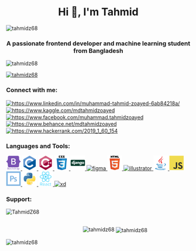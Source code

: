 <h1 align="center">Hi 👋, I'm Tahmid</h1>
<p align="left"> <img src="https://www.google.com/url?sa=i&url=https%3A%2F%2Fwww.pinterest.com%2Fpin%2F617274692657230565%2F&psig=AOvVaw1sebA9Ivtugtf28Hb6J0xH&ust=1647112679147000&source=images&cd=vfe&ved=0CAsQjRxqFwoTCIiNpe7ivvYCFQAAAAAdAAAAABAI" alt="tahmidz68" /> </p>
<h3 align="center">A passionate frontend developer and machine learning student from Bangladesh</h3>

<p align="left"> <img src="https://komarev.com/ghpvc/?username=tahmidz68&label=Profile%20views&color=0e75b6&style=flat" alt="tahmidz68" /> </p>

<p align="left"> <a href="https://github.com/ryo-ma/github-profile-trophy"><img src="https://github-profile-trophy.vercel.app/?username=tahmidz68" alt="tahmidz68" /></a> </p>

<h3 align="left">Connect with me:</h3>
<p align="left">
<a href="https://linkedin.com/in/https://www.linkedin.com/in/muhammad-tahmid-zoayed-6ab84218a/" target="blank"><img align="center" src="https://raw.githubusercontent.com/rahuldkjain/github-profile-readme-generator/master/src/images/icons/Social/linked-in-alt.svg" alt="https://www.linkedin.com/in/muhammad-tahmid-zoayed-6ab84218a/" height="30" width="40" /></a>
<a href="https://kaggle.com/https://www.kaggle.com/mdtahmidzoayed" target="blank"><img align="center" src="https://raw.githubusercontent.com/rahuldkjain/github-profile-readme-generator/master/src/images/icons/Social/kaggle.svg" alt="https://www.kaggle.com/mdtahmidzoayed" height="30" width="40" /></a>
<a href="https://fb.com/https://www.facebook.com/muhammad.tahmidzoayed" target="blank"><img align="center" src="https://raw.githubusercontent.com/rahuldkjain/github-profile-readme-generator/master/src/images/icons/Social/facebook.svg" alt="https://www.facebook.com/muhammad.tahmidzoayed" height="30" width="40" /></a>
<a href="https://www.behance.net/https://www.behance.net/mdtahmidzoayed" target="blank"><img align="center" src="https://raw.githubusercontent.com/rahuldkjain/github-profile-readme-generator/master/src/images/icons/Social/behance.svg" alt="https://www.behance.net/mdtahmidzoayed" height="30" width="40" /></a>
<a href="https://www.hackerrank.com/https://www.hackerrank.com/2019_1_60_154" target="blank"><img align="center" src="https://raw.githubusercontent.com/rahuldkjain/github-profile-readme-generator/master/src/images/icons/Social/hackerrank.svg" alt="https://www.hackerrank.com/2019_1_60_154" height="30" width="40" /></a>
</p>

<h3 align="left">Languages and Tools:</h3>
<p align="left"> <a href="https://getbootstrap.com" target="_blank"> <img src="https://raw.githubusercontent.com/devicons/devicon/master/icons/bootstrap/bootstrap-plain-wordmark.svg" alt="bootstrap" width="40" height="40"/> </a> <a href="https://www.cprogramming.com/" target="_blank"> <img src="https://raw.githubusercontent.com/devicons/devicon/master/icons/c/c-original.svg" alt="c" width="40" height="40"/> </a> <a href="https://www.w3schools.com/cpp/" target="_blank"> <img src="https://raw.githubusercontent.com/devicons/devicon/master/icons/cplusplus/cplusplus-original.svg" alt="cplusplus" width="40" height="40"/> </a> <a href="https://www.w3schools.com/css/" target="_blank"> <img src="https://raw.githubusercontent.com/devicons/devicon/master/icons/css3/css3-original-wordmark.svg" alt="css3" width="40" height="40"/> </a> <a href="https://www.djangoproject.com/" target="_blank"> <img src="https://raw.githubusercontent.com/devicons/devicon/master/icons/django/django-original.svg" alt="django" width="40" height="40"/> </a> <a href="https://www.figma.com/" target="_blank"> <img src="https://www.vectorlogo.zone/logos/figma/figma-icon.svg" alt="figma" width="40" height="40"/> </a> <a href="https://www.w3.org/html/" target="_blank"> <img src="https://raw.githubusercontent.com/devicons/devicon/master/icons/html5/html5-original-wordmark.svg" alt="html5" width="40" height="40"/> </a> <a href="https://www.adobe.com/in/products/illustrator.html" target="_blank"> <img src="https://www.vectorlogo.zone/logos/adobe_illustrator/adobe_illustrator-icon.svg" alt="illustrator" width="40" height="40"/> </a> <a href="https://www.java.com" target="_blank"> <img src="https://raw.githubusercontent.com/devicons/devicon/master/icons/java/java-original.svg" alt="java" width="40" height="40"/> </a> <a href="https://developer.mozilla.org/en-US/docs/Web/JavaScript" target="_blank"> <img src="https://raw.githubusercontent.com/devicons/devicon/master/icons/javascript/javascript-original.svg" alt="javascript" width="40" height="40"/> </a> <a href="https://www.photoshop.com/en" target="_blank"> <img src="https://raw.githubusercontent.com/devicons/devicon/master/icons/photoshop/photoshop-line.svg" alt="photoshop" width="40" height="40"/> </a> <a href="https://www.python.org" target="_blank"> <img src="https://raw.githubusercontent.com/devicons/devicon/master/icons/python/python-original.svg" alt="python" width="40" height="40"/> </a> <a href="https://reactjs.org/" target="_blank"> <img src="https://raw.githubusercontent.com/devicons/devicon/master/icons/react/react-original-wordmark.svg" alt="react" width="40" height="40"/> </a> <a href="https://www.adobe.com/products/xd.html" target="_blank"> <img src="https://cdn.worldvectorlogo.com/logos/adobe-xd.svg" alt="xd" width="40" height="40"/> </a> </p>

<h3 align="left">Support:</h3>
<p><a href="https://www.buymeacoffee.com/TahmidZ68"> <img align="left" src="https://cdn.buymeacoffee.com/buttons/v2/default-yellow.png" height="50" width="210" alt="TahmidZ68" /></a></p><br><br>

<p><img align="left" src="https://github-readme-stats.vercel.app/api/top-langs?username=tahmidz68&show_icons=true&locale=en&layout=compact" alt="tahmidz68" /></p>

<p>&nbsp;<img align="center" src="https://github-readme-stats.vercel.app/api?username=tahmidz68&show_icons=true&locale=en" alt="tahmidz68" /></p>

<p><img align="center" src="https://github-readme-streak-stats.herokuapp.com/?user=tahmidz68&" alt="tahmidz68" /></p>
